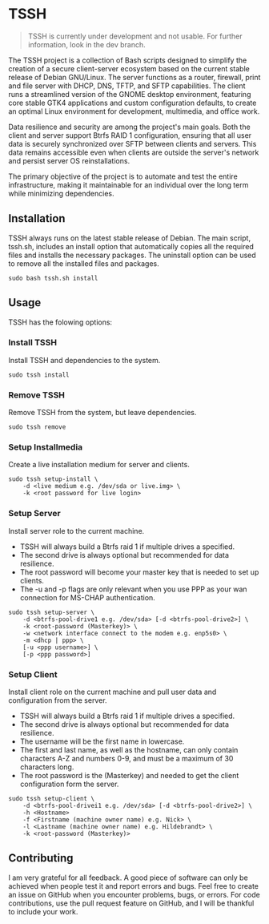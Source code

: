 # TSSH

> TSSH is currently under development and not usable. For further information,
> look in the dev branch.

The TSSH project is a collection of Bash scripts designed to simplify the
creation of a secure client-server ecosystem based on the current stable
release of Debian GNU/Linux. The server functions as a router, firewall, print
and file server with DHCP, DNS, TFTP, and SFTP capabilities. The client runs
a streamlined version of the GNOME desktop environment, featuring core stable
GTK4 applications and custom configuration defaults, to create an optimal Linux
environment for development, multimedia, and office work.

Data resilience and security are among the project's main goals. Both the
client and server support Btrfs RAID 1 configuration, ensuring that all user
data is securely synchronized over SFTP between clients and servers. This data
remains accessible even when clients are outside the server's network and persist
server OS reinstallations.

The primary objective of the project is to automate and test the entire
infrastructure, making it maintainable for an individual over the long term
while minimizing dependencies.

## Installation

TSSH always runs on the latest stable release of Debian. The main script,
tssh.sh, includes an install option that automatically copies all the required
files and installs the necessary packages. The uninstall option can be used to
remove all the installed files and packages.

```shell
sudo bash tssh.sh install
```

## Usage

TSSH has the folowing options:

### Install TSSH

Install TSSH and dependencies to the system.

```shell
sudo tssh install
```
### Remove TSSH

Remove TSSH from the system, but leave dependencies.

```shell
sudo tssh remove
```

### Setup Installmedia

Create a live installation medium for server and clients.

```shell
sudo tssh setup-install \
    -d <live medium e.g. /dev/sda or live.img> \
    -k <root password for live login>
```

### Setup Server

Install server role to the current machine.

- TSSH will always build a Btrfs raid 1 if multiple drives a specified.
- The second drive is always optional but recommended for data resilience.
- The root password will become your master key that is needed to set up clients.
- The -u and -p flags are only relevant when you use PPP as your wan connection
  for MS-CHAP authentication.

```shell
sudo tssh setup-server \
    -d <btrfs-pool-drive1 e.g. /dev/sda> [-d <btrfs-pool-drive2>] \
    -k <root-password (Masterkey)> \
    -w <network interface connect to the modem e.g. enp5s0> \
    -m <dhcp | ppp> \
    [-u <ppp username>] \
    [-p <ppp password>]
```

### Setup Client

Install client role on the current machine and pull user data and configuration
from the server.

- TSSH will always build a Btrfs raid 1 if multiple drives a specified.
- The second drive is always optional but recommended for data resilience.
- The username will be the first name in lowercase.
- The first and last name, as well as the hostname, can only contain characters
  A-Z and numbers 0-9, and must be a maximum of 30 characters long.
- The root password is the (Masterkey) and needed to get the client
  configuration form the server.

```shell
sudo tssh setup-client \
    -d <btrfs-pool-drivei1 e.g. /dev/sda> [-d <btrfs-pool-drive2>] \
    -h <Hostname>
    -f <Firstname (machine owner name) e.g. Nick> \
    -l <Lastname (machine owner name) e.g. Hildebrandt> \
    -k <root-password (Masterkey)>
```

## Contributing

I am very grateful for all feedback. A good piece of software can only be
achieved when people test it and report errors and bugs. Feel free to create an
issue on GitHub when you encounter problems, bugs, or errors. For code
contributions, use the pull request feature on GitHub, and I will be thankful
to include your work.
